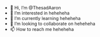 - 👋 Hi, I’m @ThesadAaron
- 👀 I’m interested in heheheha
- 🌱 I’m currently learning heheheha
- 💞️ I’m looking to collaborate on heheheha
- 📫 How to reach me heheheha

<!---
ThesadAaron/ThesadAaron is a ✨ special ✨ repository because its `README.md` (this file) appears on your GitHub profile.
You can click the Preview link to take a look at your changes.
--->

